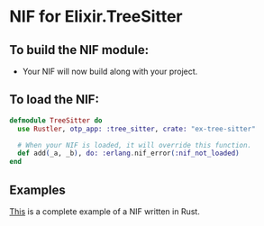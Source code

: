 # NIF for Elixir.TreeSitter

## To build the NIF module:

- Your NIF will now build along with your project.

## To load the NIF:

```elixir
defmodule TreeSitter do
  use Rustler, otp_app: :tree_sitter, crate: "ex-tree-sitter"

  # When your NIF is loaded, it will override this function.
  def add(_a, _b), do: :erlang.nif_error(:nif_not_loaded)
end
```

## Examples

[This](https://github.com/rusterlium/NifIo) is a complete example of a NIF written in Rust.
